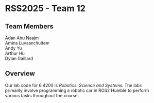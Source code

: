 # RSS2025 - Team 12

## Team Members
Adan Abu Naajm\
Amina Luvsanchultem\
Andy Yu\
Arthur Hu\
Dylan Gaillard

## Overview
Our lab code for 6.4200 is *Robotics: Science and Systems*. The labs primarily involve programming a robotic car in ROS2 Humble to perform various tasks throughout the course.
